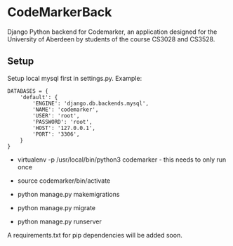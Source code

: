 # CodeMarkerBack
Django Python backend for Codemarker, an application designed for the University of Aberdeen by students of the course CS3028 and CS3528.

## Setup

Setup local mysql first in settings.py. Example:
```
DATABASES = {
    'default': {
        'ENGINE': 'django.db.backends.mysql',
        'NAME': 'codemarker',
        'USER': 'root',
        'PASSWORD': 'root',
        'HOST': '127.0.0.1',
        'PORT': '3306',
    }
}
```

- virtualenv -p /usr/local/bin/python3 codemarker   - this needs to only run once

- source codemarker/bin/activate

- python manage.py makemigrations

- python manage.py migrate

- python manage.py runserver


A requirements.txt for pip dependencies will be added soon.
